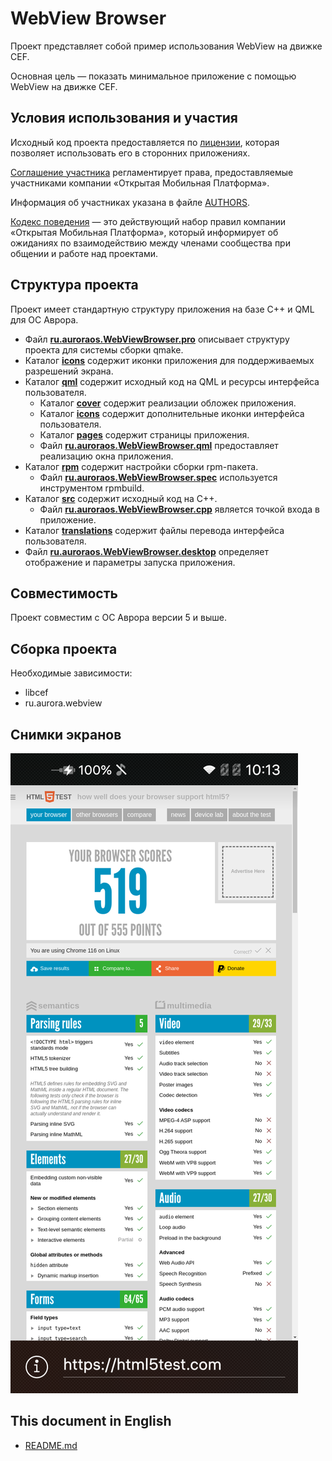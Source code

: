 # WebView Browser

Проект представляет собой пример использования WebView на движке CEF.

Основная цель — показать минимальное приложение с помощью WebView на движке CEF.

## Условия использования и участия

Исходный код проекта предоставляется по [лицензии](LICENSE.BSD-3-Clause.md),
которая позволяет использовать его в сторонних приложениях.


[Соглашение участника](CONTRIBUTING.md) регламентирует права,
предоставляемые участниками компании «Открытая Мобильная Платформа».

Информация об участниках указана в файле [AUTHORS](AUTHORS.md).

[Кодекс поведения](CODE_OF_CONDUCT.md) — это действующий набор правил
компании «Открытая Мобильная Платформа»,
который информирует об ожиданиях по взаимодействию между членами сообщества при общении и работе над проектами.

## Структура проекта

Проект имеет стандартную структуру приложения на базе C++ и QML для ОС Аврора.

* Файл **[ru.auroraos.WebViewBrowser.pro](ru.auroraos.WebViewBrowser.pro)** описывает структуру проекта для системы сборки qmake.
* Каталог **[icons](icons)** содержит иконки приложения для поддерживаемых разрешений экрана.
* Каталог **[qml](qml)** содержит исходный код на QML и ресурсы интерфейса пользователя.
    * Каталог **[cover](qml/cover)** содержит реализации обложек приложения.
    * Каталог **[icons](qml/icons)** содержит дополнительные иконки интерфейса пользователя.
    * Каталог **[pages](qml/pages)** содержит страницы приложения.
  * Файл **[ru.auroraos.WebViewBrowser.qml](qml/ru.auroraos.WebViewBrowser.qml)** предоставляет реализацию окна приложения.
* Каталог **[rpm](rpm)** содержит настройки сборки rpm-пакета.
  * Файл **[ru.auroraos.WebViewBrowser.spec](rpm/ru.auroraos.WebViewBrowser.spec)** используется инструментом rpmbuild.
* Каталог **[src](src)** содержит исходный код на C++.
  * Файл **[ru.auroraos.WebViewBrowser.cpp](src/ru.auroraos.WebViewBrowser.cpp)** является точкой входа в приложение.
* Каталог **[translations](translations)** содержит файлы перевода интерфейса пользователя.
* Файл **[ru.auroraos.WebViewBrowser.desktop](ru.auroraos.WebViewBrowser.desktop)** определяет отображение и параметры запуска приложения.
  
## Совместимость

Проект совместим с ОС Аврора версии 5 и выше.

## Сборка проекта

Необходимые зависимости:
* libcef
* ru.aurora.webview

## Снимки экранов

![screenshots](screenshots/screenshots.png)

## This document in English

- [README.md](README.md)
